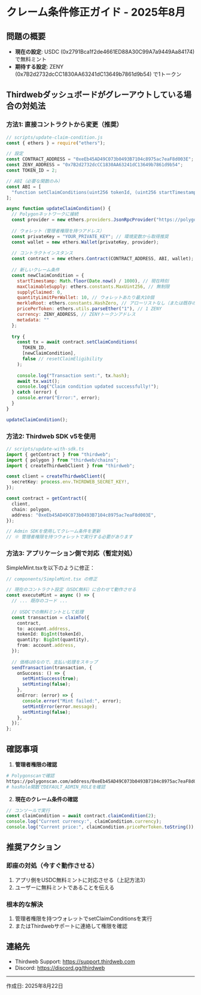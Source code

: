 # クレーム条件修正ガイド - 2025年8月

## 問題の概要
- **現在の設定**: USDC (0x2791Bca1f2de4661ED88A30C99A7a9449Aa84174) で無料ミント
- **期待する設定**: ZENY (0x7B2d2732dcCC1830AA63241dC13649b7861d9b54) で1トークン

## Thirdwebダッシュボードがグレーアウトしている場合の対処法

### 方法1: 直接コントラクトから変更（推奨）

```javascript
// scripts/update-claim-condition.js
const { ethers } = require("ethers");

// 設定
const CONTRACT_ADDRESS = "0xeEb45AD49C073b0493B7104c8975ac7eaF8d003E";
const ZENY_ADDRESS = "0x7B2d2732dcCC1830AA63241dC13649b7861d9b54";
const TOKEN_ID = 2;

// ABI（必要な関数のみ）
const ABI = [
  "function setClaimConditions(uint256 tokenId, (uint256 startTimestamp, uint256 maxClaimableSupply, uint256 supplyClaimed, uint256 quantityLimitPerWallet, bytes32 merkleRoot, uint256 pricePerToken, address currency, string metadata)[] phases, bool resetClaimEligibility)"
];

async function updateClaimCondition() {
  // Polygonネットワークに接続
  const provider = new ethers.providers.JsonRpcProvider("https://polygon-rpc.com");
  
  // ウォレット（管理者権限を持つアドレス）
  const privateKey = "YOUR_PRIVATE_KEY"; // 環境変数から取得推奨
  const wallet = new ethers.Wallet(privateKey, provider);
  
  // コントラクトインスタンス
  const contract = new ethers.Contract(CONTRACT_ADDRESS, ABI, wallet);
  
  // 新しいクレーム条件
  const newClaimCondition = {
    startTimestamp: Math.floor(Date.now() / 1000), // 現在時刻
    maxClaimableSupply: ethers.constants.MaxUint256, // 無制限
    supplyClaimed: 0,
    quantityLimitPerWallet: 10, // ウォレットあたり最大10個
    merkleRoot: ethers.constants.HashZero, // アローリストなし（または既存のMerkle Root）
    pricePerToken: ethers.utils.parseEther("1"), // 1 ZENY
    currency: ZENY_ADDRESS, // ZENYトークンアドレス
    metadata: ""
  };
  
  try {
    const tx = await contract.setClaimConditions(
      TOKEN_ID,
      [newClaimCondition],
      false // resetClaimEligibility
    );
    
    console.log("Transaction sent:", tx.hash);
    await tx.wait();
    console.log("Claim condition updated successfully!");
  } catch (error) {
    console.error("Error:", error);
  }
}

updateClaimCondition();
```

### 方法2: Thirdweb SDK v5を使用

```typescript
// scripts/update-with-sdk.ts
import { getContract } from "thirdweb";
import { polygon } from "thirdweb/chains";
import { createThirdwebClient } from "thirdweb";

const client = createThirdwebClient({
  secretKey: process.env.THIRDWEB_SECRET_KEY!,
});

const contract = getContract({
  client,
  chain: polygon,
  address: "0xeEb45AD49C073b0493B7104c8975ac7eaF8d003E",
});

// Admin SDKを使用してクレーム条件を更新
// ※ 管理者権限を持つウォレットで実行する必要があります
```

### 方法3: アプリケーション側で対応（暫定対処）

SimpleMint.tsxを以下のように修正：

```typescript
// components/SimpleMint.tsx の修正

// 現在のコントラクト設定（USDC無料）に合わせて動作させる
const executeMint = async () => {
  // ... 既存のコード ...
  
  // USDCでの無料ミントとして処理
  const transaction = claimTo({
    contract,
    to: account.address,
    tokenId: BigInt(tokenId),
    quantity: BigInt(quantity),
    from: account.address,
  });
  
  // 価格は0なので、支払い処理をスキップ
  sendTransaction(transaction, {
    onSuccess: () => {
      setMintSuccess(true);
      setMinting(false);
    },
    onError: (error) => {
      console.error("Mint failed:", error);
      setMintError(error.message);
      setMinting(false);
    },
  });
};
```

## 確認事項

1. **管理者権限の確認**
```bash
# Polygonscanで確認
https://polygonscan.com/address/0xeEb45AD49C073b0493B7104c8975ac7eaF8d003E#readContract
# hasRole関数でDEFAULT_ADMIN_ROLEを確認
```

2. **現在のクレーム条件の確認**
```typescript
// コンソールで実行
const claimCondition = await contract.claimCondition(2);
console.log("Current currency:", claimCondition.currency);
console.log("Current price:", claimCondition.pricePerToken.toString());
```

## 推奨アクション

### 即座の対処（今すぐ動作させる）
1. アプリ側をUSDC無料ミントに対応させる（上記方法3）
2. ユーザーに無料ミントであることを伝える

### 根本的な解決
1. 管理者権限を持つウォレットでsetClaimConditionsを実行
2. またはThirdwebサポートに連絡して権限を確認

## 連絡先
- Thirdweb Support: https://support.thirdweb.com
- Discord: https://discord.gg/thirdweb

---
作成日: 2025年8月22日